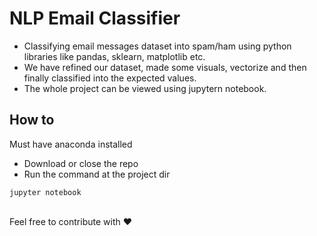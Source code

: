 # NLP Email Classifier

+ Classifying email messages dataset into spam/ham using python libraries like pandas, sklearn, matplotlib etc.
+ We have refined our dataset, made some visuals, vectorize and then finally classified into the expected values.
+ The whole project can be viewed using jupytern notebook.
## How to
Must have anaconda installed
+ Download or close the repo
+ Run the command at the project dir
```
jupyter notebook
```
<br>
Feel free to contribute with ❤️
